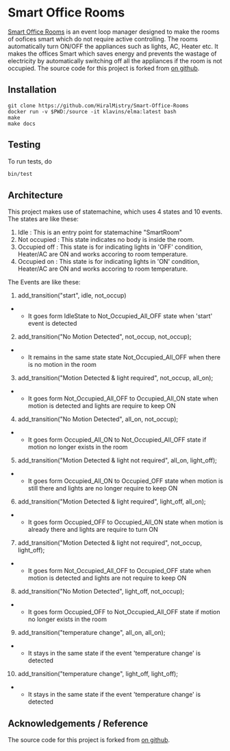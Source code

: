 Smart Office Rooms 
===

[Smart Office Rooms](https://github.com/HiralMistry/Smart-Office-Rooms) is an event loop manager designed to make the rooms of oofices smart which do not require active controlling. The rooms automatically turn ON/OFF the appliances such as lights, AC, Heater etc. It makes the offices Smart which saves energy and prevents the wastage of electricity by automatically switching off all the appliances if the room is not occupied. 
The source code for this project is forked from [on github](https://github.com/klavinslab/elma_project).

Installation
---

    git clone https://github.com/HiralMistry/Smart-Office-Rooms
    docker run -v $PWD:/source -it klavins/elma:latest bash
    make
    make docs


Testing
---
To run tests, do
```bash
bin/test
```

Architecture
---

This project makes use of statemachine, which uses 4 states and 10 events. 
The states are like these:
1) Idle : This is an entry point for statemachine "SmartRoom"
2) Not occupied : This state indicates no body is inside the room.
3) Occupied off : This state is for indicating lights in 'OFF' condition, Heater/AC are ON and works accoring to room temperature.
4) Occupied on : This state is for indicating lights in 'ON' condition, Heater/AC are ON and works accoring to room temperature.

The Events are like these:
1) add_transition("start", idle, not_occup) 
- - It goes form IdleState to Not_Occupied_All_OFF state when 'start' event is detected   
    
2) add_transition("No Motion Detected", not_occup, not_occup);
- - It remains in the same state state Not_Occupied_All_OFF when there is no motion in the room   
    
3) add_transition("Motion Detected & light required", not_occup, all_on);
- - It goes form Not_Occupied_All_OFF to Occupied_All_ON state when motion is detected and lights are require to keep ON
    
4) add_transition("No Motion Detected", all_on, not_occup); 
- - It goes form Occupied_All_ON to Not_Occupied_All_OFF state if motion no longer exists in the room
    
5) add_transition("Motion Detected & light not required", all_on, light_off);
- - It goes form Occupied_All_ON to Occupied_OFF state when motion is still there and lights are no longer require to keep ON          
    
6) add_transition("Motion Detected & light required", light_off, all_on);
- - It goes form Occupied_OFF to Occupied_All_ON state when motion is already there and lights are require to turn ON
    
7) add_transition("Motion Detected & light not required", not_occup, light_off);
- - It goes form Not_Occupied_All_OFF to Occupied_OFF state when motion is detected and lights are not require to keep ON
    
8) add_transition("No Motion Detected", light_off, not_occup);
- - It goes form Occupied_OFF to Not_Occupied_All_OFF state if motion no longer exists in the room
    
9) add_transition("temperature change", all_on, all_on);
- - It stays in the same state if the event 'temperature change' is detected
   
10) add_transition("temperature change", light_off, light_off);
- - It stays in the same state if the event 'temperature change' is detected


Acknowledgements / Reference
---
The source code for this project is forked from [on github](https://github.com/klavinslab/elma_project).

